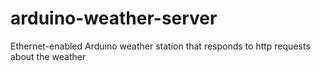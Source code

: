 # arduino-weather-server
Ethernet-enabled Arduino weather station that responds to http requests about the weather
